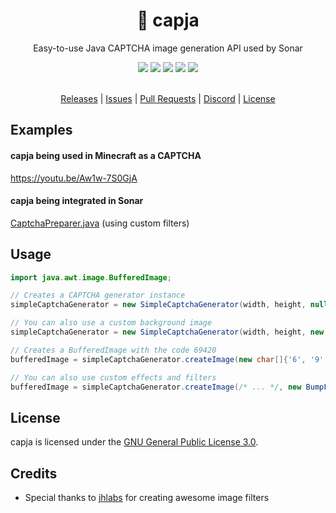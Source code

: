 <div align="center">
  <!-- Introduction -->
  <p>
    <h1>🤖 capja</h1>
    Easy-to-use Java CAPTCHA image generation API used by Sonar
  </p>
  
  <!-- Badges & icons -->
  [![](https://www.codefactor.io/repository/github/jonesdevelopment/capja/badge/main)](https://www.codefactor.io/repository/github/jonesdevelopment/capja/overview/main)
  [![](https://img.shields.io/github/v/release/jonesdevelopment/capja)](https://github.com/jonesdevelopment/capja/releases)
  [![](https://img.shields.io/github/issues/jonesdevelopment/capja)](https://github.com/jonesdevelopment/capja/issues)
  [![](https://img.shields.io/discord/923308209769426994.svg?logo=discord)](https://jonesdev.xyz/discord)
  [![](https://img.shields.io/badge/License-GPLv3-blue.svg)](https://www.gnu.org/licenses/gpl-3.0)
  <br>
  <br>
  <!-- Quick navigation -->
  [Releases](https://github.com/jonesdevelopment/capja/releases)
  |
  [Issues](https://github.com/jonesdevelopment/capja/issues)
  |
  [Pull Requests](https://github.com/jonesdevelopment/capja/pulls)
  |
  [Discord](https://jonesdev.xyz/discord)
  |
  [License](https://github.com/jonesdevelopment/sonar/?tab=readme-ov-file#license)
</div>

## Examples

#### capja being used in Minecraft as a CAPTCHA
https://youtu.be/Aw1w-7S0GjA

#### capja being integrated in Sonar
[CaptchaPreparer.java](<https://github.com/jonesdevelopment/sonar/blob/main/sonar-common/src/main/java/xyz/jonesdev/sonar/common/fallback/protocol/captcha/CaptchaPreparer.java>) (using custom filters)

## Usage

```java
import java.awt.image.BufferedImage;

// Creates a CAPTCHA generator instance
simpleCaptchaGenerator = new SimpleCaptchaGenerator(width, height, null);

// You can also use a custom background image
simpleCaptchaGenerator = new SimpleCaptchaGenerator(width, height, new File("background.png"));

// Creates a BufferedImage with the code 69420
bufferedImage = simpleCaptchaGenerator.createImage(new char[]{'6', '9', '4', '2', '0'});

// You can also use custom effects and filters
bufferedImage = simpleCaptchaGenerator.createImage(/* ... */, new BumpFilter(), new SmearFilter());
```

## License

capja is licensed under the [GNU General Public License 3.0](https://www.gnu.org/licenses/gpl-3.0.en.html).

## Credits

- Special thanks to [jhlabs](<http://www.jhlabs.com/ip/filters/>) for creating awesome image filters
